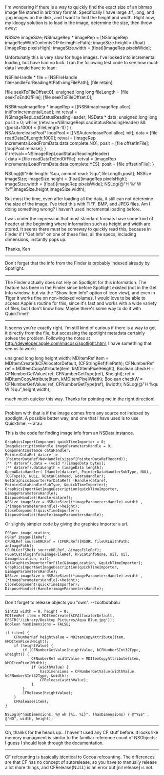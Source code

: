 

I'm wondering if there is a way to quickly find the exact size of an bitmap image file stored in arbitrary format.  Specifically I have large .tif, .png, and .jpg images on the disk, and I want to find the height and width.  Right now, my kloogy solution is to load in the image, determine the size, then throw away:

    
NSSize imageSize;
NSImageRep * imageRep = [NSImageRep imageRepWithContentsOfFile:imgFilePath];
imageSize.height = (float)[imageRep pixelsHigh];
imageSize.width = (float)[imageRep pixelsWide];


Unfortunatly this is very slow for huge images.  I've looked into incremental loading, but have had no luck.  I ran the following test code to see how much data I would have to load:

    
NSFileHandle * file = [NSFileHandle fileHandleForReadingAtPath:imgFilePath];
[file retain];
		
[file seekToFileOffset:0];
unsigned long long fileLength = [file seekToEndOfFile];
[file seekToFileOffset:0];
		
NSBitmapImageRep * imageRep = [[NSBitmapImageRep alloc] initForIncrementalLoad]; 
int retval = NSImageRepLoadStatusReadingHeader;
NSData * data;
unsigned long long posit = 0;
while( (retval==NSImageRepLoadStatusReadingHeader) && ((posit+1000) < (fileLength-1)) )
{	
  NSAutoreleasePool* loopPool = [[NSAutoreleasePool alloc] init];
  data = [file readDataOfLength:1000];
  retval = [imageRep incrementalLoadFromData:data complete:NO];
  posit = [file offsetInFile];
  [loopPool release];
}	
if (retval==NSImageRepLoadStatusReadingHeader)	
{
  data = [file readDataToEndOfFile];
  retval = [imageRep incrementalLoadFromData:data complete:YES];
  posit = [file offsetInFile];
}

NSLog(@"File length: %qu, amount read: %qu",fileLength,posit);
NSSize imageSize;
imageSize.height = (float)[imageRep pixelsHigh];
imageSize.width = (float)[imageRep pixelsWide];
NSLog(@"H %f W %f",imageSize.height,imageSize.width);


But most the time, even after loading all the data, it still can not determine the size of the image. I've tried this with TIFF, BMP, and JPEG files. Am I doing something wrong? I haven't used incremental loading before.

I was under the impression that most standard formats have some kind of header at the beginning where information such as height and width are stored.  It seems there must be someway to quickly read this, because in Finder if I "Get Info" on one of these files, all the specs, including dimensions, instantly pops up.

Thanks,
Ken

----
Don't forget that the info from the Finder is probably indexed already by Spotlight.

----
The Finder actually does not rely on Spotlight for this information. The feature has been in the Finder since before Spotlight existed (not in the Get Info window, but via the "Show Item Info" option of icon view), and even in Tiger it works fine on non-indexed volumes. I would love to be able to access Apple's routine for this, since it's fast and works with a wide variety of files, but I don't know how. Maybe there's some way to do it with QuickTime?

----
It seems you're exactly right.  I'm still kind of curious if there is a way to get it directly from the file, but accessing the spotlight metadata certainly solves the problem. Following the notes at http://developer.apple.com/macosx/spotlight.html, I have something that seems to work:
    
unsigned long long height,width; 
MDItemRef item = MDItemCreate(kCFAllocatorDefault, (CFStringRef)filePath);
CFNumberRef ref = MDItemCopyAttribute(item, kMDItemPixelHeight);
Boolean checkH = CFNumberGetValue( ref, CFNumberGetType(ref), &height);
ref = MDItemCopyAttribute(item, kMDItemPixelWidth);
Boolean checkW = CFNumberGetValue( ref, CFNumberGetType(ref), &width);
NSLog(@"H %qu W %qu",height,width);

much much quicker this way.  Thanks for pointing me in the right direction!

----

Problem with that is if the image comes from any source not indexed by spotlight.
A possible better way, and one that I have used is to use Quicktime.  -- arau

This is the code for finding image info from an NSData instance.
    
    GraphicsImportComponent quickTimeImporter = 0;
    ImageDescriptionHandle imageParametersHandle = 0;
    ComponentInstance dataHandler;
    PointerDataRef dataref = (PointerDataRef)NewHandle(sizeof(PointerDataRefRecord));
    (** dataref).data = (void *)[imageData bytes];
    (** dataref).dataLength = [imageData length];
    OpenADataHandler( (Handle)dataref, PointerDataHandlerSubType, NULL, (OSType)0, NULL, kDataHCanRead, &dataHandler);
    GetGraphicsImporterForDataRef( (Handle)dataref, PointerDataHandlerSubType, &quickTimeImporter);
    GraphicsImportGetImageDescription(quickTimeImporter, &imageParametersHandle);
    DisposeHandle((Handle)dataref);
    NSSize imageSize = NSMakeSize((*imageParametersHandle)->width , (*imageParametersHandle)->height); 
    CloseComponent(quickTimeImporter);
    DisposeHandle((Handle)imageParametersHandle);


Or slightly simpler code by giving the graphics importer a url.

    
    FSSpec imageLocation;
    FSRef imageFileRef;
    CFURLRef sourceURLRef = (CFURLRef)[NSURL fileURLWithPath: anImagePath];
    CFURLGetFSRef( sourceURLRef, &imageFileRef);
    FSGetCatalogInfo(&imageFileRef, kFSCatInfoNone, nil, nil, &imageLocation, nil);
    GetGraphicsImporterForFile(&imageLocation, &quickTimeImporter);
    GraphicsImportGetImageDescription(quickTimeImporter, &imageParametersHandle);
    NSSize imageSize = NSMakeSize((*imageParametersHandle)->width , (*imageParametersHandle)->height); 
    CloseComponent(quickTimeImporter);
    DisposeHandle((Handle)imageParametersHandle);


----

Don't forget to release objects you "own". --zootbobbalu

    

	SInt32 width = 0, height = 0; 
	MDItemRef item = MDItemCreate(kCFAllocatorDefault, CFSTR("/Library/Desktop Pictures/Aqua Blue.jpg"));
	Boolean hasDimensions = FALSE;

	if (item) {
		CFNumberRef heightValue = MDItemCopyAttribute(item, kMDItemPixelHeight);
		if (heightValue) {
			if (CFNumberGetValue(heightValue, kCFNumberSInt32Type, &height)) {
				CFNumberRef widthValue = MDItemCopyAttribute(item, kMDItemPixelWidth);
				if (widthValue) {
					hasDimensions = CFNumberGetValue(widthValue, kCFNumberSInt32Type, &width);
					CFRelease(widthValue);
				}
			}
			CFRelease(heightValue);
		}
		CFRelease(item);
	}
	
	NSLog(@"hasDimensions: %@ wh {%i, %i}", (hasDimensions) ? @"YES" : @"NO", width, height);


----
Oh, thanks for the heads up...I haven't used any CF stuff before.  It looks like memory managment is similar to the familiar reference count of NSObjects; I guess I should look through the documentation.

----
CF refcounting is basically identical to Cocoa refcounting. The differences are that CF has no concept of autorelease, so you have to manually release a lot more things, and     CFRelease(NULL) is an error but     [nil release] is not.
